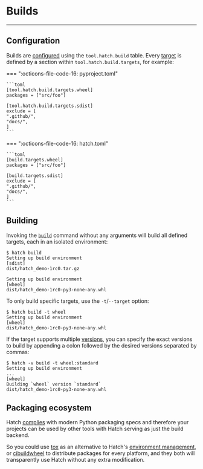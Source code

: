 # Builds

-----

## Configuration

Builds are [configured](config/build.md) using the `tool.hatch.build` table. Every [target](config/build.md#build-targets) is defined by a section within `tool.hatch.build.targets`, for example:

=== ":octicons-file-code-16: pyproject.toml"

    ```toml
    [tool.hatch.build.targets.wheel]
    packages = ["src/foo"]

    [tool.hatch.build.targets.sdist]
    exclude = [
    ".github/",
    "docs/",
    ]
    ```

=== ":octicons-file-code-16: hatch.toml"

    ```toml
    [build.targets.wheel]
    packages = ["src/foo"]

    [build.targets.sdist]
    exclude = [
    ".github/",
    "docs/",
    ]
    ```

## Building

Invoking the [`build`](cli/reference.md#hatch-build) command without any arguments will build all defined targets, each in an isolated environment:

```console
$ hatch build
Setting up build environment
[sdist]
dist/hatch_demo-1rc0.tar.gz

Setting up build environment
[wheel]
dist/hatch_demo-1rc0-py3-none-any.whl
```

To only build specific targets, use the `-t`/`--target` option:

```console
$ hatch build -t wheel
Setting up build environment
[wheel]
dist/hatch_demo-1rc0-py3-none-any.whl
```

If the target supports multiple [versions](config/build.md#versions), you can specify the exact versions to build by appending a colon followed by the desired versions separated by commas:

```console
$ hatch -v build -t wheel:standard
Setting up build environment
...
[wheel]
Building `wheel` version `standard`
dist/hatch_demo-1rc0-py3-none-any.whl
```

## Packaging ecosystem

Hatch [complies](config/build.md#build-system) with modern Python packaging specs and therefore your projects can be used by other tools with Hatch serving as just the build backend.

So you could use [tox](https://github.com/tox-dev/tox) as an alternative to Hatch's [environment management](environment.md), or [cibuildwheel](https://github.com/pypa/cibuildwheel) to distribute packages for every platform, and they both will transparently use Hatch without any extra modification.
